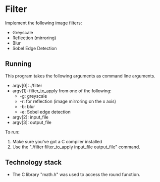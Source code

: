 # Filter

Implement the following image filters:

* Greyscale
* Reflection (mirroring)
* Blur
* Sobel Edge Detection

## Running

This program takes the following arguments as command line arguments.

* argv[0]: ./filter
* argv[1]: filter_to_apply from one of the following:
  * -g: greyscale
  * -r: for reflection (image mirroring on the x axis)
  * -b: blur
  * -e: Sobel edge detection
* argv[2]: input_file
* argv[3]: output_file

To run:
1. Make sure you've got a C compiler installed
2. Use the "./filter filter_to_apply input_file output_file" command.

## Technology stack

* The C library "math.h" was used to access the round function.